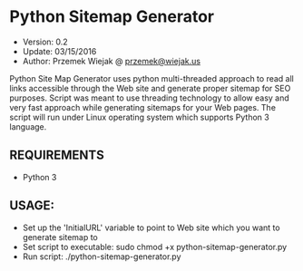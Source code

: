# Python Sitemap Generator
- Version: 0.2
- Update: 03/15/2016
- Author: Przemek Wiejak @ przemek@wiejak.us

Python Site Map Generator uses python multi-threaded approach to read all links accessible through the Web site and generate proper sitemap for SEO purposes. 
Script was meant to use threading technology to allow easy and very fast approach while generating sitemaps for your Web pages.
The script will run under Linux operating system which supports Python 3 language.

## REQUIREMENTS
- Python 3

## USAGE:
- Set up the 'InitialURL' variable to point to Web site which you want to generate sitemap to
- Set script to executable: sudo chmod +x python-sitemap-generator.py
- Run script: ./python-sitemap-generator.py
